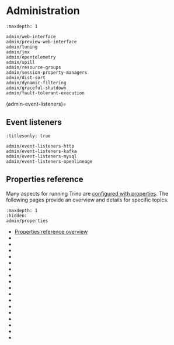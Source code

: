 # Administration

```{toctree}
:maxdepth: 1

admin/web-interface
admin/preview-web-interface
admin/tuning
admin/jmx
admin/opentelemetry
admin/spill
admin/resource-groups
admin/session-property-managers
admin/dist-sort
admin/dynamic-filtering
admin/graceful-shutdown
admin/fault-tolerant-execution
```

(admin-event-listeners)=
## Event listeners

```{toctree}
:titlesonly: true

admin/event-listeners-http
admin/event-listeners-kafka
admin/event-listeners-mysql
admin/event-listeners-openlineage
```

## Properties reference

Many aspects for running Trino are [configured with properties](config-properties).
The following pages provide an overview and details for specific topics.

```{toctree}
:maxdepth: 1
:hidden:
admin/properties
```

* [Properties reference overview](admin/properties)
* [](admin/properties-general)
* [](admin/properties-http-server)
* [](admin/properties-resource-management)
* [](admin/properties-query-management)
* [](admin/properties-catalog)
* [](admin/properties-sql-environment)
* [](admin/properties-spilling)
* [](admin/properties-exchange)
* [](admin/properties-task)
* [](admin/properties-write-partitioning)
* [](admin/properties-writer-scaling)
* [](admin/properties-node-scheduler)
* [](admin/properties-optimizer)
* [](admin/properties-logging)
* [](admin/properties-web-interface)
* [](admin/properties-regexp-function)
* [](admin/properties-http-client)
